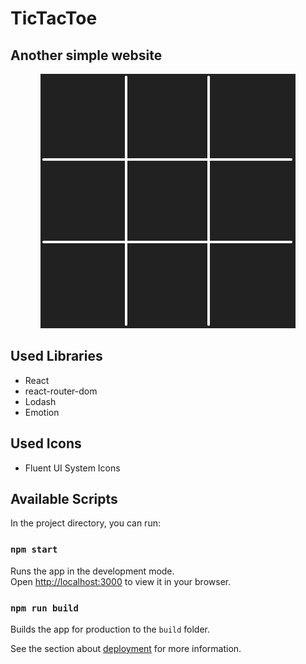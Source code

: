 # TicTacToe

## Another simple website

<p align="center">
<img src="./img/Animation.gif" alt="tictactoe gif"/>
</p>

## Used Libraries

- React
- react-router-dom
- Lodash
- Emotion

## Used Icons
- Fluent UI System Icons

## Available Scripts

In the project directory, you can run:

### `npm start`

Runs the app in the development mode.\
Open [http://localhost:3000](http://localhost:3000) to view it in your browser.

### `npm run build`

Builds the app for production to the `build` folder.

See the section about [deployment](https://facebook.github.io/create-react-app/docs/deployment) for more information.
